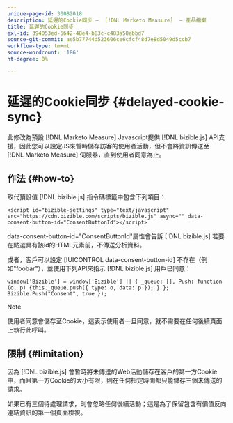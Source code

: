 ```yaml
---
unique-page-id: 30082018
description: 延遲的Cookie同步 —  [!DNL Marketo Measure]  — 產品檔案
title: 延遲的Cookie同步
exl-id: 394053ed-5642-48e4-b83c-c483a58ebbd7
source-git-commit: ae5b77744d523606ce6cfcf48d7e8d5049d5ccb7
workflow-type: tm+mt
source-wordcount: '186'
ht-degree: 0%

---
```


# 延遲的Cookie同步 {#delayed-cookie-sync}

此修改為預設 [!DNL Marketo Measure] Javascript提供 [!DNL bizible.js] API支援，因此您可以設定JS來暫時儲存訪客的使用者活動，但不會將資訊傳送至 [!DNL Marketo Measure] 伺服器，直到使用者同意為止。

## 作法 {#how-to}

取代預設值 [!DNL bizible.js] 指令碼標籤中包含下列項目：

`<script id="bizible-settings" type="text/javascript" src="https://cdn.bizible.com/scripts/bizible.js" async="" data-consent-button-id="ConsentButtonId"></script>`

data-consent-button-id=&quot;ConsentButtonId&quot;屬性會告訴 [!DNL bizible.js] 若要在點選具有該id的HTML元素前，不傳送分析資料。

或者，客戶可以設定 [!UICONTROL data-consent-button-id] 不存在（例如&quot;foobar&quot;），並使用下列API來指示 [!DNL bizible.js] 用戶已同意：

`window['Bizible'] = window['Bizible'] || { _queue: [], Push: function (o, p) {this._queue.push({ type: o, data: p }); } };`
`Bizible.Push("Consent", true });`

>[!NOTE]
>
>使用者同意會儲存至Cookie，這表示使用者一旦同意，就不需要在任何後續頁面上執行此呼叫。

## 限制 {#limitation}

因為 [!DNL bizible.js] 會暫時將未傳送的Web活動儲存在客戶的第一方Cookie中，而且第一方Cookie的大小有限，則在任何指定時間都只能儲存三個未傳送的請求。

如果已有三個待處理請求，則會忽略任何後續活動；這是為了保留包含有價值反向連結資訊的第一個頁面檢視。
